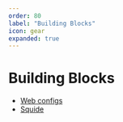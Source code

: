 ```yaml
---
order: 80
label: "Building Blocks"
icon: gear
expanded: true
---
```


# Building Blocks

- [Web configs](./web-configs.md)
- [Squide](./squide.md)
